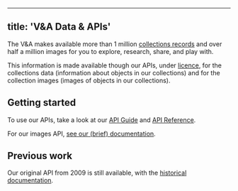 
---
title: 'V&A Data & APIs'
---
The V&A makes available more than 1 million <a href="https://www.vam.ac.uk/collections">collections records</a> and over half a million images for you to explore, research, share, and play with.

This information is made available though our APIs, under <a href="">licence</a>, for the collections data (information about objects in our collections) and for the collection images (images of objects in our collections).

## Getting started

To use our APIs, take a look at our <a href="https://developers.vam.ac.uk/guide/v2/" class="developers-page__navigation-link"> API Guide</a> and <a href="https://api.vam.ac.uk/docs" class="developers-page__navigation-link">API Reference</a>.

For our images API, <a href="/images" class="developers-page__navigation-link">see our (brief) documentation</a>.

## Previous work

Our original API from 2009 is still available, with the <a href="https://www.vam.ac.uk/api" class="developers-page__navigation-link">historical documentation</a>.

